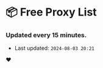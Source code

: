 # :package: Free Proxy List
### Updated every 15 minutes.

- Last updated: `2024-08-03 20:21`

:heart:
